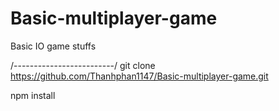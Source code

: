 # Basic-multiplayer-game
Basic IO game stuffs

/-------------------------/
git clone https://github.com/Thanhphan1147/Basic-multiplayer-game.git

npm install
